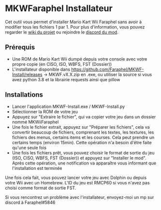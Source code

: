 # MKWFaraphel Installateur
Cet outil vous permet d'installer Mario Kart Wii Faraphel sans avoir à modifier tous les fichiers 1 par 1.
Pour plus d'information, vous pouvez regarder le [wiki du projet](https://github.com/Faraphel/MKWF-Install/wiki) 
ou rejoindre le [discord du mod](https://discord.gg/HEYW5v8ZCd).

## Prérequis
- Une ROM de Mario Kart Wii dumpé depuis votre console avec votre propre copie (en CISO, ISO, WBFS, FST (Dossier))
- L'installateur disponible dans https://github.com/Faraphel/MKWF-Install/releases -> MKWF.vX.X.zip en .exe,
ou utiliser la source si vous avez python 3.8 et la librairie requests ainsi que pillow

## Installations
- Lancer l'application MKWF-Install.exe / MKWF-Install.py
- Sélectionner la ROM de votre jeu
- Appuyez sur "Extraire le fichier", qui va copier votre jeu dans un dossier nommé MKWiiFaraphel
- Une fois le fichier extrait, appuyez sur "Préparer les fichiers", cela va convertir beaucoup de fichiers,
comprenant les textes, les textures, les fichiers des menus, certains items et les courses. Cela peut prendre
un certains temps (environ 15min). Cette opération n'a besoin d'être faite qu'une seule fois
- Une fois les fichiers prêt, vous pouvez choisir le format de sortie du jeu (ISO, CISO, WBFS, FST (Dossier))
et appuyez sur "Installer le mod". Après cette opération, une notification va apparaître vous informant
que l'installation est terminée

Une fois cela fait, vous pouvez lancer votre jeu avec Dolphin ou depuis votre Wii avec un Homebrew.
L'ID du jeu est RMCP60 si vous n'avez pas choisi comme format de sortie FST.

Si vous rencontrez un problème avec l'installateur, envoyez-moi un mp sur discord à Faraphel#5846
